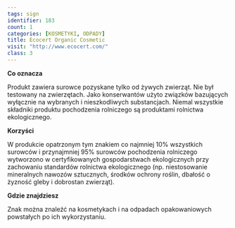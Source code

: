 ```yaml
---
tags: sign
identifier: 183
count: 1
categories: [KOSMETYKI, ODPADY]
title: Ecocert Organic Cosmetic
visit: "http://www.ecocert.com/"
class: 3
---
```

**Co oznacza**

Produkt zawiera surowce pozyskane tylko od żywych zwierząt. Nie był testowany na zwierzętach. Jako konserwantów użyto związków bazujących wyłącznie na wybranych i nieszkodliwych substancjach. Niemal wszystkie składniki produktu pochodzenia rolniczego są produktami rolnictwa ekologicznego.

**Korzyści**

W produkcie opatrzonym tym znakiem co najmniej 10% wszystkich surowców i przynajmniej 95% surowców pochodzenia rolniczego wytworzono w certyfikowanych gospodarstwach ekologicznych przy zachowaniu standardów rolnictwa ekologicznego (np. niestosowanie mineralnych nawozów sztucznych, środków ochrony roślin, dbałość o żyzność gleby i dobrostan zwierząt).

**Gdzie znajdziesz**

Znak można znaleźć na kosmetykach i na odpadach opakowaniowych powstałych po ich wykorzystaniu.
